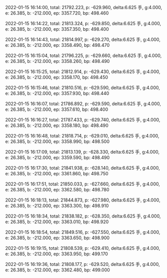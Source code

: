 2022-01-15 16:14:00, total: 21792.223, p: -629.960, delta:6.625 手, g:4.000, e: 26.385, b: -212.000, ep: 3357.720, bp: 498.460

2022-01-15 16:14:22, total: 21813.324, p: -629.850, delta:6.625 手, g:4.000, e: 26.385, b: -212.000, ep: 3357.350, bp: 498.400

2022-01-15 16:14:43, total: 21814.997, p: -629.270, delta:6.625 手, g:4.000, e: 26.385, b: -212.000, ep: 3358.490, bp: 498.470

2022-01-15 16:15:04, total: 21796.225, p: -629.660, delta:6.625 手, g:4.000, e: 26.385, b: -212.000, ep: 3358.260, bp: 498.490

2022-01-15 16:15:25, total: 21812.914, p: -629.430, delta:6.625 手, g:4.000, e: 26.385, b: -212.000, ep: 3358.170, bp: 498.450

2022-01-15 16:15:46, total: 21810.516, p: -629.590, delta:6.625 手, g:4.000, e: 26.385, b: -212.000, ep: 3357.930, bp: 498.440

2022-01-15 16:16:07, total: 21786.892, p: -629.590, delta:6.625 手, g:4.000, e: 26.385, b: -212.000, ep: 3357.610, bp: 498.400

2022-01-15 16:16:27, total: 21787.433, p: -629.740, delta:6.625 手, g:4.000, e: 26.385, b: -212.000, ep: 3358.180, bp: 498.490

2022-01-15 16:16:48, total: 21818.714, p: -629.010, delta:6.625 手, g:4.000, e: 26.385, b: -212.000, ep: 3358.990, bp: 498.500

2022-01-15 16:17:09, total: 21813.139, p: -628.330, delta:6.625 手, g:4.000, e: 26.385, b: -212.000, ep: 3359.590, bp: 498.490

2022-01-15 16:17:30, total: 21841.938, p: -628.140, delta:6.625 手, g:4.000, e: 26.385, b: -212.000, ep: 3361.860, bp: 498.750

2022-01-15 16:17:51, total: 21850.033, p: -627.660, delta:6.625 手, g:4.000, e: 26.385, b: -212.000, ep: 3362.580, bp: 498.780

2022-01-15 16:18:13, total: 21844.873, p: -627.980, delta:6.625 手, g:4.000, e: 26.385, b: -212.000, ep: 3363.300, bp: 498.910

2022-01-15 16:18:34, total: 21838.182, p: -628.350, delta:6.625 手, g:4.000, e: 26.385, b: -212.000, ep: 3363.010, bp: 498.920

2022-01-15 16:18:54, total: 21849.516, p: -627.550, delta:6.625 手, g:4.000, e: 26.385, b: -212.000, ep: 3363.650, bp: 498.900

2022-01-15 16:19:15, total: 21808.539, p: -629.410, delta:6.625 手, g:4.000, e: 26.385, b: -212.000, ep: 3363.950, bp: 499.170

2022-01-15 16:19:36, total: 21808.177, p: -629.520, delta:6.625 手, g:4.000, e: 26.385, b: -212.000, ep: 3362.480, bp: 499.000